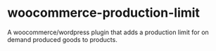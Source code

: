 # woocommerce-production-limit
A woocommerce/wordpress plugin that adds a production limit for on demand produced goods to products.
